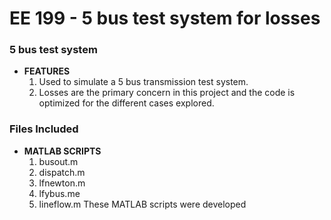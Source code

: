 # EE 199 - 5 bus test system for losses

### 5 bus test system
* **FEATURES**
  1. Used to simulate a 5 bus transmission test system.
  2. Losses are the primary concern in this project and the code is optimized for the different cases explored.

### Files Included
* **MATLAB SCRIPTS**
  1. busout.m
  2. dispatch.m
  3. lfnewton.m
  4. lfybus.me
  5. lineflow.m
These MATLAB scripts were developed
